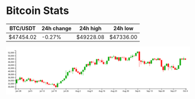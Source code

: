 # Bitcoin Stats

BTC/USDT|24h change|24h high|24h low|
|---|---|---|---|
|$47454.02|-0.27%|$49228.08|$47336.00|

<img src="./chart.svg">
